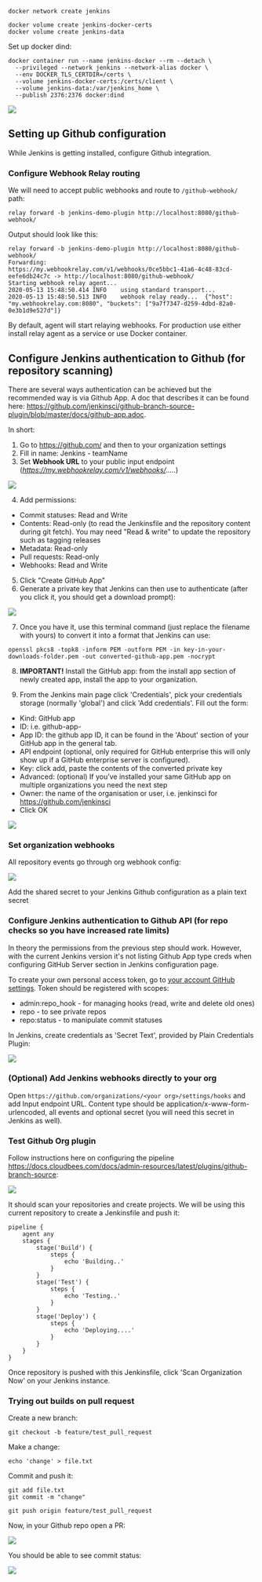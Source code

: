 

```
docker network create jenkins
```

```
docker volume create jenkins-docker-certs
docker volume create jenkins-data
```

Set up docker dind:

```
docker container run --name jenkins-docker --rm --detach \
  --privileged --network jenkins --network-alias docker \
  --env DOCKER_TLS_CERTDIR=/certs \
  --volume jenkins-docker-certs:/certs/client \
  --volume jenkins-data:/var/jenkins_home \
  --publish 2376:2376 docker:dind
```

![](default_plugins.png)


## Setting up Github configuration

While Jenkins is getting installed, configure Github integration.

### Configure Webhook Relay routing

We will need to accept public webhooks and route to `/github-webhook/` path:

```
relay forward -b jenkins-demo-plugin http://localhost:8080/github-webhook/
```

Output should look like this:

```
relay forward -b jenkins-demo-plugin http://localhost:8080/github-webhook/
Forwarding: 
https://my.webhookrelay.com/v1/webhooks/0ce5bbc1-41a6-4c48-83cd-eefe6db24c7c -> http://localhost:8080/github-webhook/
Starting webhook relay agent... 
2020-05-13 15:48:50.414	INFO	using standard transport...
2020-05-13 15:48:50.513	INFO	webhook relay ready...	{"host": "my.webhookrelay.com:8080", "buckets": ["9a7f7347-d259-4dbd-82a0-0e3b1d9e527d"]}
```

By default, agent will start relaying webhooks. For production use either install relay agent as a service or use Docker container.

<!-- ### Configure Jenkins Github integration

First, go to **Manage Jenkins** -> **Configure System**

![](jenkins_settings.gif)

And enter our public endpoint for Jenkins: https://my.webhookrelay.com/v1/webhooks/0ce5bbc1-41a6-4c48-83cd-eefe6db24c7c (just replace with your unique endpoint):

![](/github_override_url.png) -->

## Configure Jenkins authentication to Github (for repository scanning)

There are several ways authentication can be achieved but the recommended way is via Github App. A doc that describes it can be found here: https://github.com/jenkinsci/github-branch-source-plugin/blob/master/docs/github-app.adoc.

In short:
1. Go to https://github.com/ and then to your organization settings
2. Fill in name: Jenkins - teamName
3. Set **Webhook URL** to your public input endpoint (*https://my.webhookrelay.com/v1/webhooks/.....*)

![](github_app.png)

4. Add permissions:
- Commit statuses: Read and Write
- Contents: Read-only (to read the Jenkinsfile and the repository content during git fetch). You may need "Read & write" to update the repository such as tagging releases
- Metadata: Read-only
- Pull requests: Read-only
- Webhooks: Read and Write
5. Click "Create GitHub App"
6. Generate a private key that Jenkins can then use to authenticate (after you click it, you should get a download prompt):

![](github_private_key.png)

7. Once you have it, use this terminal command (just replace the filename with yours) to convert it into a format that Jenkins can use:

  ```
  openssl pkcs8 -topk8 -inform PEM -outform PEM -in key-in-your-downloads-folder.pem -out converted-github-app.pem -nocrypt
  ```

8. **IMPORTANT!** Install the GitHub app: from the install app section of newly created app, install the app to your organization. 

9. From the Jenkins main page click 'Credentials', pick your credentials storage (normally 'global') and click 'Add credentials'. Fill out the form:
  - Kind: GitHub app
  - ID: i.e. github-app-<team-name>
  - App ID: the github app ID, it can be found in the 'About' section of your GitHub app in the general tab.
  - API endpoint (optional, only required for GitHub enterprise this will only show up if a GitHub enterprise server is configured).
  - Key: click add, paste the contents of the converted private key
  - Advanced: (optional) If you’ve installed your same GitHub app on multiple organizations you need the next step
  - Owner: the name of the organisation or user, i.e. jenkinsci for https://github.com/jenkinsci
  - Click OK

![](jenkins_github_creds.png)

### Set organization webhooks

All repository events go through org webhook config:

![](org_webhook.png)

Add the shared secret to your Jenkins Github configuration as a plain text secret

### Configure Jenkins authentication to Github API (for repo checks so you have increased rate limits)

In theory the permissions from the previous step should work. However, with the current Jenkins version it's not listing Github App type creds when configuring GitHub Server section in Jenkins configuration page.

To create your own personal access token, go to [your account GitHub settings](https://github.com/settings/tokens/new).
Token should be registered with scopes:

- admin:repo_hook - for managing hooks (read, write and delete old ones)
- repo - to see private repos
- repo:status - to manipulate commit statuses

In Jenkins, create credentials as 'Secret Text', provided by Plain Credentials Plugin:

![](github_server_api_config.png)

### (Optional) Add Jenkins webhooks directly to your org

Open `https://github.com/organizations/<your org>/settings/hooks` and add Input endpoint URL. Content type should be application/x-www-form-urlencoded, all events and optional secret (you will need this secret in Jenkins as well).

### Test Github Org plugin

Follow instructions here on configuring the pipeline https://docs.cloudbees.com/docs/admin-resources/latest/plugins/github-branch-source:

![](githuborg.png)

It should scan your repositories and create projects. We will be using this current repository to create a Jenkinsfile and push it:

```
pipeline {
    agent any
    stages {
        stage('Build') {
            steps {
                echo 'Building..'
            }
        }
        stage('Test') {
            steps {
                echo 'Testing..'
            }
        }
        stage('Deploy') {
            steps {
                echo 'Deploying....'
            }
        }
    }
}
```

Once repository is pushed with this Jenkinsfile, click 'Scan Organization Now' on your Jenkins instance.

### Trying out builds on pull request

Create a new branch:

```
git checkout -b feature/test_pull_request
```

Make a change:

```
echo 'change' > file.txt
```

Commit and push it:

```
git add file.txt
git commit -m "change"
```

```
git push origin feature/test_pull_request
```

Now, in your Github repo open a PR:

![](pull_request.png)

You should be able to see commit status:

![](pr_status.png)
